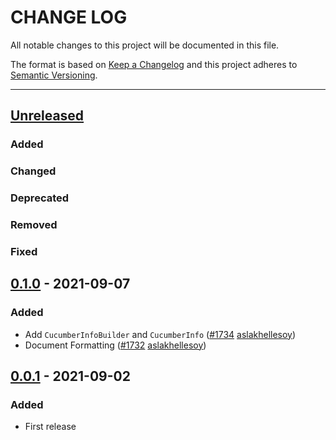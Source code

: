 # CHANGE LOG
All notable changes to this project will be documented in this file.

The format is based on [Keep a Changelog](http://keepachangelog.com/)
and this project adheres to [Semantic Versioning](http://semver.org/).

----
## [Unreleased]

### Added

### Changed

### Deprecated

### Removed

### Fixed

## [0.1.0] - 2021-09-07

### Added

* Add `CucumberInfoBuilder` and `CucumberInfo`
  ([#1734](https://github.com/cucumber/common/pull/1734)
   [aslakhellesoy])
* Document Formatting
  ([#1732](https://github.com/cucumber/common/pull/1732)
   [aslakhellesoy])

## [0.0.1] - 2021-09-02

### Added

* First release

<!-- Releases -->
[Unreleased]: https://github.com/cucumber/common/compare/language-service/v0.1.0...main
[0.1.0]:      https://github.com/cucumber/common/compare/language-service/v0.0.1...v0.1.0
[0.0.1]:      https://github.com/cucumber/common/tree/language-service/v0.0.1

<!-- Contributors in alphabetical order -->
[aslakhellesoy]:    https://github.com/aslakhellesoy
